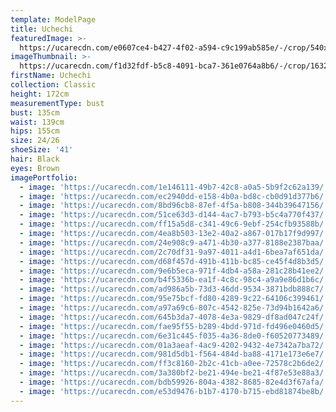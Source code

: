 ```yaml
---
template: ModelPage
title: Uchechi
featuredImage: >-
  https://ucarecdn.com/e0607ce4-b427-4f02-a594-c9c199ab585e/-/crop/540x267/461,0/-/preview/
imageThumbnail: >-
  https://ucarecdn.com/f1d32fdf-b5c8-4091-bca7-361e0764a8b6/-/crop/1632x1805/0,0/-/preview/
firstName: Uchechi
collection: Classic
height: 172cm
measurementType: bust
bust: 135cm
waist: 139cm
hips: 155cm
size: 24/26
shoeSize: '41'
hair: Black
eyes: Brown
imagePortfolio:
  - image: 'https://ucarecdn.com/1e146111-49b7-42c8-a0a5-5b9f2c62a139/'
  - image: 'https://ucarecdn.com/ec2940dd-e158-4b0a-bd8c-cb0d91d377b6/'
  - image: 'https://ucarecdn.com/8bd96cb8-87ef-4f5a-b808-344b39647156/'
  - image: 'https://ucarecdn.com/51ce63d3-d144-4ac7-b793-b5c4a770f437/'
  - image: 'https://ucarecdn.com/ff15a5d8-c341-49c6-9ebf-254cfb93588b/'
  - image: 'https://ucarecdn.com/4ea8b503-13e2-40a2-a867-017b17f9d997/'
  - image: 'https://ucarecdn.com/24e908c9-a471-4b30-a377-8188e2387baa/'
  - image: 'https://ucarecdn.com/2c70df31-9a97-4011-a4d1-6bea7af651da/'
  - image: 'https://ucarecdn.com/d68f457d-491b-411b-bc85-ce45f4d8b3d5/'
  - image: 'https://ucarecdn.com/9e6b5eca-971f-4db4-a58a-281c28b41ee2/'
  - image: 'https://ucarecdn.com/b4f5336b-ea1f-4c8c-98c4-a9a9e86d1b6c/'
  - image: 'https://ucarecdn.com/ad986a5b-73d3-46dd-9534-3871bdb888c7/'
  - image: 'https://ucarecdn.com/95e75bcf-fd80-4289-9c22-64106c399461/'
  - image: 'https://ucarecdn.com/a97a69c6-807c-4542-825e-73d94b1642a6/'
  - image: 'https://ucarecdn.com/645b3da7-4078-4e3a-9829-df8ad047c24f/'
  - image: 'https://ucarecdn.com/fae95f55-b289-4bdd-971d-fd496e0460d5/'
  - image: 'https://ucarecdn.com/6e31c445-f035-4a36-8de0-f60520773489/'
  - image: 'https://ucarecdn.com/01a3aeaf-4ac9-4202-9432-4e7342a7ba72/'
  - image: 'https://ucarecdn.com/981d5db1-f564-484d-ba88-4171e173e6e7/'
  - image: 'https://ucarecdn.com/ff3c8160-2b2c-41cb-a0ee-72578c2b6de2/'
  - image: 'https://ucarecdn.com/3a380bf2-be21-494e-be21-4f87e53e88a3/'
  - image: 'https://ucarecdn.com/bdb59926-804a-4382-8685-82e4d3f67afa/'
  - image: 'https://ucarecdn.com/e53d9476-b1b7-4170-b715-ebd81874be8b/'
---
```


